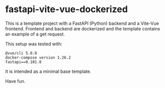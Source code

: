 # fastapi-vite-vue-dockerized
This is a template project with a FastAPI (Python) backend and a Vite-Vue frontend. Frontend and backend are dockerized and the template contains  an example of  a get request. 

This setup was tested with:
```
@vue/cli 5.0.8
docker-compose version 1.26.2
fastapi==0.101.0
```

It is intended as a minimal base template.

Have fun. 
